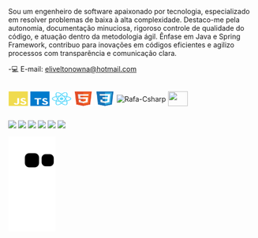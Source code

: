 Sou um engenheiro de software apaixonado por tecnologia, especializado em resolver problemas de baixa à alta complexidade. Destaco-me pela autonomia, documentação minuciosa, rigoroso controle de qualidade do código, e atuação dentro da metodologia ágil. Ênfase em Java e Spring Framework, contribuo para inovações em códigos eficientes e agilizo processos com transparência e comunicação clara.

-💻 E-mail: eliveltonowna@hotmail.com

</div>
<div style="display: inline_block"><br>
  <img align="center" alt="Rafa-Js" height="30" width="40" src="https://raw.githubusercontent.com/devicons/devicon/master/icons/javascript/javascript-plain.svg">
  <img align="center" alt="Rafa-Ts" height="30" width="40" src="https://raw.githubusercontent.com/devicons/devicon/master/icons/typescript/typescript-plain.svg">
  <img align="center" alt="Rafa-React" height="30" width="40" src="https://raw.githubusercontent.com/devicons/devicon/master/icons/react/react-original.svg">
  <img align="center" alt="Rafa-HTML" height="30" width="40" src="https://raw.githubusercontent.com/devicons/devicon/master/icons/html5/html5-original.svg">
  <img align="center" alt="Rafa-CSS" height="30" width="40" src="https://raw.githubusercontent.com/devicons/devicon/master/icons/css3/css3-original.svg">
  <img align="center" alt="Rafa-Csharp" height="30" width="40" src="https://cdn.jsdelivr.net/gh/devicons/devicon/icons/nodejs/nodejs-original-wordmark.svg">
  <img align="center" height="30" width="40" src="https://cdn.jsdelivr.net/gh/devicons/devicon/icons/vscode/vscode-original.svg" />
  
  
  </div>

 ##

<div> 
  <a href="https://www.instagram.com/eliveltonsj" target="_blank"><img src="https://img.shields.io/badge/-Instagram-%23E4405F?style=for-the-badge&logo=instagram&logoColor=white" target="_blank"></a>
  <a href="https://www.linkedin.com/in/elivelton-silva-de-jesus-5a5487116" target="_blank"><img src="https://img.shields.io/badge/-LinkedIn-%230077B5?style=for-the-badge&logo=linkedin&logoColor=white" target="_blank"></a> 
  <a target="_blank"><img src= https://img.shields.io/badge/WhatsApp-25D366?style=for-the-badge&logo=whatsapp&logoColor=white>
  <a target="_blank"><img src= https://img.shields.io/badge/Windows-0078D6?style=for-the-badge&logo=windows&logoColor=white>
  <a target="_blank"><img src= https://img.shields.io/badge/Microsoft_Outlook-0078D4?style=for-the-badge&logo=microsoft-outlook&logoColor=white>
  <a target="_blank"><img src= https://img.shields.io/badge/Microsoft_Azure-0089D6?style=for-the-badge&logo=microsoft-azure&logoColor=white>
  
 ![Snake animation](https://github.com/EliveltoNSJ/EliveltoNSJ/blob/output/github-contribution-grid-snake.svg)
  
<div/>
